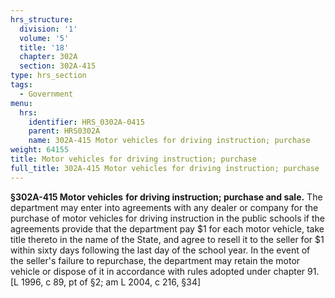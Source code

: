 ```yaml
---
hrs_structure:
  division: '1'
  volume: '5'
  title: '18'
  chapter: 302A
  section: 302A-415
type: hrs_section
tags:
  - Government
menu:
  hrs:
    identifier: HRS_0302A-0415
    parent: HRS0302A
    name: 302A-415 Motor vehicles for driving instruction; purchase
weight: 64155
title: Motor vehicles for driving instruction; purchase
full_title: 302A-415 Motor vehicles for driving instruction; purchase
---
```

**§302A-415 Motor vehicles** **for driving instruction; purchase and sale.** The department may enter into agreements with any dealer or company for the purchase of motor vehicles for driving instruction in the public schools if the agreements provide that the department pay $1 for each motor vehicle, take title thereto in the name of the State, and agree to resell it to the seller for $1 within sixty days following the last day of the school year. In the event of the seller's failure to repurchase, the department may retain the motor vehicle or dispose of it in accordance with rules adopted under chapter 91\. [L 1996, c 89, pt of §2; am L 2004, c 216, §34]